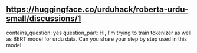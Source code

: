## https://huggingface.co/urduhack/roberta-urdu-small/discussions/1

contains_question: yes
question_part: HI, I'm trying to train tokenizer as well as BERT model for urdu data. Can you share your step by step used in this model